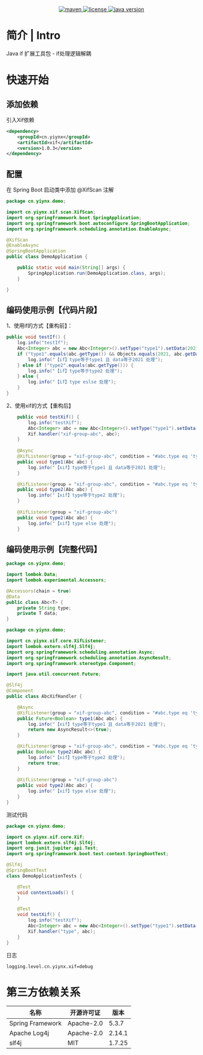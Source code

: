<p align="center">
  <a href="https://search.maven.org/artifact/cn.yiynx/xif">
    <img alt="maven" src="https://img.shields.io/maven-central/v/cn.yiynx/xif.svg?style=flat-square">
  </a>
  <a target="_blank" href="https://license.coscl.org.cn/MulanPSL2/">
    <img alt="license" src="https://img.shields.io/:license-MulanPSL2-blue.svg" />
  </a>
  <a target="_blank" href="https://www.oracle.com/technetwork/java/javase/downloads/index.html">
	<img alt="java version" src="https://img.shields.io/badge/JDK-1.8+-green.svg" />
  </a>
</p>

# 简介 | Intro
Java if 扩展工具包 - if处理逻辑解耦
# 快速开始

## 添加依赖
引入Xif依赖
``` xml
<dependency>
    <groupId>cn.yiynx</groupId>
    <artifactId>xif</artifactId>
    <version>1.0.3</version>
</dependency>
```
## 配置
在 Spring Boot 启动类中添加 @XifScan 注解
``` java
package cn.yiynx.demo;

import cn.yiynx.xif.scan.XifScan;
import org.springframework.boot.SpringApplication;
import org.springframework.boot.autoconfigure.SpringBootApplication;
import org.springframework.scheduling.annotation.EnableAsync;

@XifScan
@EnableAsync
@SpringBootApplication
public class DemoApplication {

	public static void main(String[] args) {
		SpringApplication.run(DemoApplication.class, args);
	}

}
```

## 编码使用示例【代码片段】
1、使用if的方式【重构前】：
``` java
public void testIf() {
    log.info("testIf");
    Abc<Integer> abc = new Abc<Integer>().setType("type1").setData(2021);
    if ("type1".equals(abc.getType()) && Objects.equals(2021, abc.getData())) {
        log.info("【if】type等于type1 且 data等于2021 处理");
    } else if ("type2".equals(abc.getType())) {
        log.info("【if】type等于type2 处理");
    } else {
        log.info("【if】type eslse 处理");
    }
}
```
2、使用xif的方式【重构后】
``` java
    public void testXif() {
        log.info("testXif");
        Abc<Integer> abc = new Abc<Integer>().setType("type1").setData(2021);
        Xif.handler("xif-group-abc", abc);
    }
    
    @Async
    @XifListener(group = "xif-group-abc", condition = "#abc.type eq 'type1' and #abc.data eq 2021")
    public void type1(Abc abc) {
        log.info("【xif】type等于type1 且 data等于2021 处理");
    }

    @XifListener(group = "xif-group-abc", condition = "#abc.type eq 'type2'")
    public void type2(Abc abc) {
        log.info("【xif】type等于type2 处理");
    }
    
    @XifListener(group = "xif-group-abc")
    public void type2(Abc abc) {
        log.info("【xif】type else 处理");
    }
```

## 编码使用示例【完整代码】

``` java
package cn.yiynx.demo;

import lombok.Data;
import lombok.experimental.Accessors;

@Accessors(chain = true)
@Data
public class Abc<T> {
    private String type;
    private T data;
}
```

``` java
package cn.yiynx.demo;

import cn.yiynx.xif.core.XifListener;
import lombok.extern.slf4j.Slf4j;
import org.springframework.scheduling.annotation.Async;
import org.springframework.scheduling.annotation.AsyncResult;
import org.springframework.stereotype.Component;

import java.util.concurrent.Future;

@Slf4j
@Component
public class AbcXifHandler {

    @Async
    @XifListener(group = "xif-group-abc", condition = "#abc.type eq 'type1' and #abc.data eq 2021")
    public Future<Boolean> type1(Abc abc) {
        log.info("【xif】type等于type1 且 data等于2021 处理");
        return new AsyncResult<>(true);
    }

    @XifListener(group = "xif-group-abc", condition = "#abc.type eq 'type2'")
    public Boolean type2(Abc abc) {
        log.info("【xif】type等于type2 处理");
        return true;
    }
    
    @XifListener(group = "xif-group-abc")
    public void type2(Abc abc) {
        log.info("【xif】type else 处理");
    }
}
```
测试代码
``` java
package cn.yiynx.demo;

import cn.yiynx.xif.core.Xif;
import lombok.extern.slf4j.Slf4j;
import org.junit.jupiter.api.Test;
import org.springframework.boot.test.context.SpringBootTest;

@Slf4j
@SpringBootTest
class DemoApplicationTests {

	@Test
	void contextLoads() {
	}

	@Test
	void testXif() {
		log.info("testXif");
		Abc<Integer> abc = new Abc<Integer>().setType("type1").setData(2021);
		Xif.handler("type", abc);
	}
}
```
日志
```
logging.level.cn.yiynx.xif=debug
``` 

# 第三方依赖关系
| 名称                        | 开源许可证          | 版本              | 
| ---------------------------| ----------------- | ---------------- |
| Spring Framework           | Apache-2.0        | 5.3.7            | 
| Apache Log4j               | Apache-2.0        | 2.14.1           |     
| slf4j                      | MIT               | 1.7.25           |

